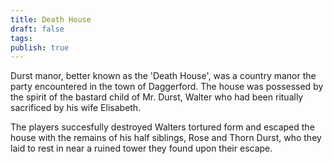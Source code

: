 ```yaml
---
title: Death House
draft: false
tags: 
publish: true
---
```

Durst manor, better known as the 'Death House', was a country manor the party encountered in the town of Daggerford.  The house was possessed by the spirit of the bastard child of Mr. Durst, Walter who had been ritually sacrificed by his wife Elisabeth.

The players succesfully destroyed Walters tortured form and escaped the house with the remains of his half siblings, Rose and Thorn Durst, who they laid to rest in near a ruined tower they found upon their escape.